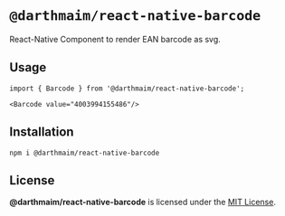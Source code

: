 # `@darthmaim/react-native-barcode`

React-Native Component to render EAN barcode as svg.

## Usage

```
import { Barcode } from '@darthmaim/react-native-barcode';

<Barcode value="4003994155486"/>
```

## Installation

```
npm i @darthmaim/react-native-barcode
```

## License

**@darthmaim/react-native-barcode** is licensed under the [MIT License](./LICENSE).
